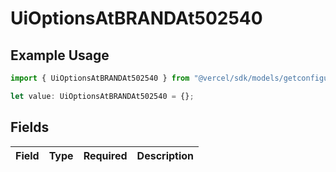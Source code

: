 # UiOptionsAtBRANDAt502540

## Example Usage

```typescript
import { UiOptionsAtBRANDAt502540 } from "@vercel/sdk/models/getconfigurationproductsop.js";

let value: UiOptionsAtBRANDAt502540 = {};
```

## Fields

| Field       | Type        | Required    | Description |
| ----------- | ----------- | ----------- | ----------- |